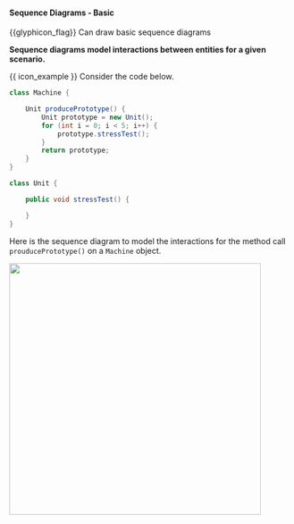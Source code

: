 <div id="title">

#### Sequence Diagrams - Basic

</div>

<span id="prereqs"><dynamic-panel src="../../../uml/sequenceDiagrams/basic/unit-inElsewhere-asFlat.md" boilerplate header="{{glyphicon_education}} %%UML → Sequence Diagrams → Basic%%" />
<dynamic-panel src="../../../uml/sequenceDiagrams/loops/unit-inElsewhere-asFlat.md" boilerplate header="{{glyphicon_education}} %%UML → Sequence Diagrams → Loops%%" />
<dynamic-panel src="../../../uml/sequenceDiagrams/objectCreation/unit-inElsewhere-asFlat.md" boilerplate header="{{glyphicon_education}} %%UML → Sequence Diagrams → Object Creation%%" />
<dynamic-panel src="../../../uml/sequenceDiagrams/minimalNotation/unit-inElsewhere-asFlat.md" boilerplate header="{{glyphicon_education}} %%UML → Sequence Diagrams → Minimal Notation%%" /></span>

<span id="outcomes">{{glyphicon_flag}} Can draw basic sequence diagrams</span>

<div id="body">

**Sequence diagrams model interactions between entities for a given scenario.**

<tip-box> 

{{ icon_example }} Consider the code below.

```java
class Machine {

    Unit producePrototype() {
        Unit prototype = new Unit();
        for (int i = 0; i < 5; i++) {
            prototype.stressTest();
        }
        return prototype;
    }
}

class Unit {

    public void stressTest() {

    }
}

```
Here is the sequence diagram to model the interactions for the method call `prouducePrototype()` on a `Machine` object.

<img src="{{baseUrl}}/modeling/modelingBehaviors/sequenceDiagramsBasic/images/Machine.png" width="450" />
<p/>

</tip-box>

</div>

<div id="extras">
  <include src="exercises.md" />
</div>
